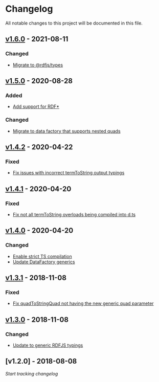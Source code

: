 # Changelog
All notable changes to this project will be documented in this file.

<a name="v1.6.0"></a>
## [v1.6.0](https://github.com/rubensworks/rdf-string.js/compare/v1.5.0...v1.6.0) - 2021-08-11

### Changed
* [Migrate to @rdfjs/types](https://github.com/rubensworks/rdf-string.js/commit/80f252757101d45f693899fd33cd138cc845adbe)

<a name="v1.5.0"></a>
## [v1.5.0](https://github.com/rubensworks/rdf-string.js/compare/v1.4.2...v1.5.0) - 2020-08-28

### Added
* [Add support for RDF*](https://github.com/rubensworks/rdf-string.js/commit/beecfd5e85a4c40f7ac90154a2e1c8d880fe10c2)

### Changed
* [Migrate to data factory that supports nested quads](https://github.com/rubensworks/rdf-string.js/commit/e5bc0b4d0131f22919d08f0e871b145a0deea0c3)

<a name="v1.4.2"></a>
## [v1.4.2](https://github.com/rubensworks/rdf-string.js/compare/v1.4.1...v1.4.2) - 2020-04-22

### Fixed
* [Fix issues with incorrect termToString output typings](https://github.com/rubensworks/rdf-string.js/commit/deaf9ebcf567febc6cfa58096c444a4d9c55bbdf)

<a name="v1.4.1"></a>
## [v1.4.1](https://github.com/rubensworks/rdf-string.js/compare/v1.4.0...v1.4.1) - 2020-04-20

### Fixed
* [Fix not all termToString overloads being compiled into d.ts](https://github.com/rubensworks/rdf-string.js/commit/91c7572d9ea86316b01b3bb41d3008db9c4f6534)

<a name="v1.4.0"></a>
## [v1.4.0](https://github.com/rubensworks/rdf-string.js/compare/v1.3.1...v1.4.0) - 2020-04-20

### Changed
* [Enable strict TS compilation](https://github.com/rubensworks/rdf-string.js/commit/10ea40525baa06d0c12b61a5bae96a9d62c8a9f8)
* [Update DataFactory generics](https://github.com/rubensworks/rdf-string.js/commit/93bf88a08b504c6e02ccb830897c4dd7cdd3a1ca)

<a name="v1.3.1"></a>
## [v1.3.1](https://github.com/rubensworks/rdf-string.js/compare/v1.3.0...v1.3.1) - 2018-11-08

### Fixed
* [Fix quadToStringQuad not having the new generic quad parameter](https://github.com/rubensworks/rdf-string.js/commit/23bc653b940d193d3ad13c823dbd6760d73f85d6)

<a name="v1.3.0"></a>
## [v1.3.0](https://github.com/rubensworks/rdf-string.js/compare/v1.2.0...v1.3.0) - 2018-11-08

### Changed
* [Update to generic RDFJS typings](https://github.com/rubensworks/rdf-string.js/commit/d216ed21c0ea7b90f817960e89129f3b5275b514)

<a name="v1.2.0"></a>
## [v1.2.0] - 2018-08-08

_Start tracking changelog_
